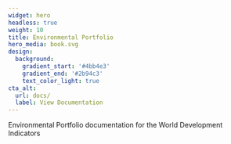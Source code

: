 ```yaml
---
widget: hero
headless: true
weight: 10
title: Environmental Portfolio
hero_media: book.svg
design:
  background:
    gradient_start: '#4bb4e3'
    gradient_end: '#2b94c3'
    text_color_light: true
cta_alt:
  url: docs/
  label: View Documentation
---
```


Environmental Portfolio documentation for the World Development Indicators